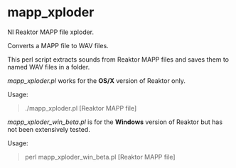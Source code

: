 # mapp_xploder
NI Reaktor MAPP file xploder.

Converts a MAPP file to WAV files.

This perl script extracts sounds from Reaktor MAPP files and saves them to named WAV files in a folder. 

*mapp_xploder.pl* works for the **OS/X** version of Reaktor only. 

Usage: 
>./mapp_xploder.pl [Reaktor MAPP file]

*mapp_xploder_win_beta.pl* is for the **Windows** version of Reaktor but has not been extensively tested. 

Usage: 
>perl mapp_xploder_win_beta.pl [Reaktor MAPP file]
